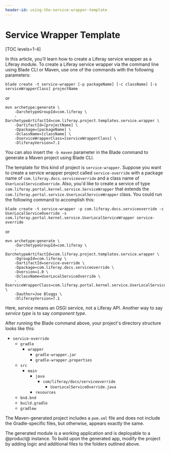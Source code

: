 ```yaml
---
header-id: using-the-service-wrapper-template
---
```


# Service Wrapper Template

[TOC levels=1-4]

In this article, you'll learn how to create a Liferay service wrapper as a
Liferay module. To create a Liferay service wrapper via the command line using
Blade CLI or Maven, use one of the commands with the following parameters:

    blade create -t service-wrapper [-p packageName] [-c className] [-s serviceWrapperClass] projectName

or

    mvn archetype:generate \
        -DarchetypeGroupId=com.liferay \
        -DarchetypeArtifactId=com.liferay.project.templates.service.wrapper \
        -DartifactId=[projectName] \
        -Dpackage=[packageName] \
        -DclassName=[className] \
        -DserviceWrapperClass=[serviceWrapperClass] \
        -DliferayVersion=7.1

You can also insert the `-b maven` parameter in the Blade command to generate a
Maven project using Blade CLI.

The template for this kind of project is `service-wrapper`. Suppose you want to
create a service wrapper project called `service-override` with a package name of
`com.liferay.docs.serviceoverride` and a class name of
`UserLocalServiceOverride`. Also, you'd like to create a service of type
`com.liferay.portal.kernel.service.ServiceWrapper` that extends the
`com.liferay.portal.service.UserLocalServiceWrapper` class. You could run the
following command to accomplish this:

    blade create -t service-wrapper -p com.liferay.docs.serviceoverride -c UserLocalServiceOverride -s com.liferay.portal.kernel.service.UserLocalServiceWrapper service-override

or

    mvn archetype:generate \
        -DarchetypeGroupId=com.liferay \
        -DarchetypeArtifactId=com.liferay.project.templates.service.wrapper \
        -DgroupId=com.liferay \
        -DartifactId=service-override \
        -Dpackage=com.liferay.docs.serviceoverride \
        -Dversion=1.0 \
        -DclassName=UserLocalServiceOverride \
        -DserviceWrapperClass=com.liferay.portal.kernel.service.UserLocalServiceWrapper \
        -Dauthor=Joe Bloggs \
        -DliferayVersion=7.1

Here, *service* means an OSGi service, not a Liferay API. Another way to say
*service type* is to say *component type*.

After running the Blade command above, your project's directory structure looks
like this:

- `service-override`
    - `gradle`
        - `wrapper`
            - `gradle-wrapper.jar`
            - `gradle-wrapper.properties`
    - `src`
        - `main`
            - `java`
                - `com/liferay/docs/serviceoverride`
                    - `UserLocalServiceOverride.java`
            - `resources`
    - `bnd.bnd`
    - `build.gradle`
    - `gradlew`

The Maven-generated project includes a `pom.xml` file and does not include the
Gradle-specific files, but otherwise, appears exactly the same.

The generated module is a working application and is deployable to a @product@
instance. To build upon the generated app, modify the project by adding logic
and additional files to the folders outlined above.
